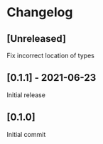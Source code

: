 # Changelog

## [Unreleased]

Fix incorrect location of types

## [0.1.1] - 2021-06-23

Initial release

## [0.1.0]

Initial commit
